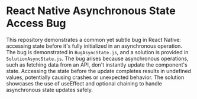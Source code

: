 # React Native Asynchronous State Access Bug
This repository demonstrates a common yet subtle bug in React Native: accessing state before it's fully initialized in an asynchronous operation. The bug is demonstrated in `BugAsyncState.js`, and a solution is provided in `SolutionAsyncState.js`.
The bug arises because asynchronous operations, such as fetching data from an API, don't instantly update the component's state. Accessing the state before the update completes results in undefined values, potentially causing crashes or unexpected behavior.
The solution showcases the use of useEffect and optional chaining to handle asynchronous state updates safely.